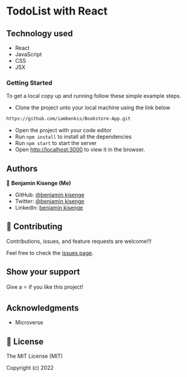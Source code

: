 # TodoList with React


## Technology used

- React
- JavaScript
- CSS
- JSX

### Getting Started

To get a local copy up and running follow these simple example steps.

- Clone the project unto your local machine using the link below
```bash
https://github.com/iambenkis/Bookstore-App.git
```
- Open the project with your code editor
- Run `npm install` to install all the dependencies
- Run `npm start` to start the server
- Open [http://localhost:3000](http://localhost:3000) to view it in the browser.

## Authors

👤 **Benjamin Kisenge (Me)**

* GitHub: [@benjamin kisenge](https://github.com/iambenkis)
* Twitter: [@benjamin kisenge](https://twitter.com/iambenkis)
* LinkedIn: [benjamin kisenge](https://www.linkedin.com/in/ben-kisenge/)

## 🤝 Contributing

Contributions, issues, and feature requests are welcome!!!

Feel free to check the [issues page](https://github.com/iambenkis/Todo-App-ReactJs/issues).

## Show your support

Give a ⭐️ if you like this project!

## Acknowledgments

- Microverse

## 📝 License

The MIT License (MIT)

Copyright (c) 2022
